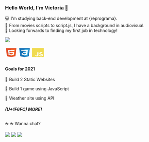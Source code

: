### Hello World, I'm Victoria 🙌

💻 I'm studying back-end development at {reprograma}.  
🎥 From movies scripts to script.js, I have a background in audiovisual.  
🔎 Looking forwards to finding my first job in technology!  

 <div>
  <a href="https://github.com/VictoriaBastos"></a>
  <img height="180em" src="https://github-readme-stats.vercel.app/api/top-langs/?username=VictoriaBastos&layout=compact&langs_count=4&theme=radical"/>
</div>

<div style="display: inline_block"><br>
  <img align="center" alt="HTML" height="30" width="40" src="https://raw.githubusercontent.com/devicons/devicon/master/icons/html5/html5-original.svg">
  <img align="center" alt="CSS" height="30" width="40" src="https://raw.githubusercontent.com/devicons/devicon/master/icons/css3/css3-original.svg">
  <img align="center" alt="JavaScript" height="30" width="40" src="https://raw.githubusercontent.com/devicons/devicon/master/icons/javascript/javascript-plain.svg">
</div>
 
 ##  
    
#### Goals for 2021

:dart: Build 2 Static Websites 
         
       
:dart: Build 1 game using JavaScript
  
:dart: Weather site using API
  
       
##### (U+1F6FC) MORE!
  
##  
  
:coffee: ☕ Wanna chat?
<div> 
 <a href="" target="_blank"><img src="https://img.shields.io/badge/Discord-7289DA?style=for-the-badge&logo=discord&logoColor=white" target="_blank"></a> 
 <a href = "mailto:victoria.rezbastos@gmail.com"><img src="https://img.shields.io/badge/-Gmail-%23333?style=for-the-badge&logo=gmail&logoColor=white" target="_blank"></a>
 <a href="" target="_blank"><img src="https://img.shields.io/badge/-LinkedIn-%230077B5?style=for-the-badge&logo=linkedin&logoColor=white" target="_blank"></a>
</div> 


 




<!--
**VictoriaBastos/VictoriaBastos** is a ✨ _special_ ✨ repository because its `README.md` (this file) appears on your GitHub profile.

Here are some ideas to get you started:

- 🔭 I’m currently working on ...
- 🌱 I’m currently learning ...
- 👯 I’m looking to collaborate on ...
- 🤔 I’m looking for help with ...
- 💬 Ask me about ...
- 📫 How to reach me: ...
- 😄 Pronouns: ...
- ⚡ Fun fact: ...
-->

